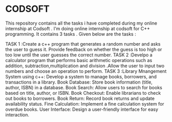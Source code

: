 # CODSOFT

This repository contains all the tasks i have completed during my online internship at Codsoft . I'm doing online internship at codsoft for C++ programming. It contains 3 tasks . Given below are the tasks :

TASK 1 :Create a c++ program that generates a random number and asks the user to guess it. Provide feedback on whether the guess is too high or too low until the user guesses the correct number.
TASK 2 :Develpo a calculator program that performs basic arithmetic operations such as addition, subtraction,multiplication and division .Allow the user to input two numbers and choose an operation to perform.
TASK 3 :Library Mnangement System using c++: Develop a system to manage books, borrowers, and transactions in a library.
Book Database: Store book information (title, author, ISBN) in a database.
Book Search: Allow users to search for books based on title, author, or ISBN.
Book Checkout: Enable librarians to check out books to borrowers.
Book Return: Record book returns and update availability status.
Fine Calculation: Implement a fine calculation system for overdue books.
User Interface: Design a user-friendly interface for easy interaction.
